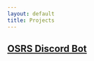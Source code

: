 ```yaml
---
layout: default
title: Projects
---
```


## [OSRS Discord Bot](https://github.com/Birjot-Bala/OSRS-Discord-Bot)
